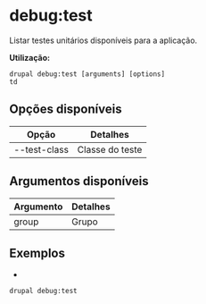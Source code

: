 # debug:test
Listar testes unitários disponíveis para a aplicação.

**Utilização:**
```
drupal debug:test [arguments] [options]
td
```

## Opções disponíveis
Opção | Detalhes
-------|-------------
--test-class | Classe do teste

## Argumentos disponíveis
Argumento | Detalhes
---------|-------------
group | Grupo

## Exemplos
* 
```
drupal debug:test
```
